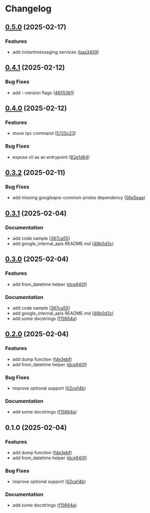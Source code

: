 # Changelog

## [0.5.0](https://github.com/Mause/gbooks-upload/compare/google_internal_apis-v0.4.1...google_internal_apis-v0.5.0) (2025-02-17)


### Features

* add instantmessaging services ([baa3459](https://github.com/Mause/gbooks-upload/commit/baa345996a74876b7ff18065ee4e6eedd529e9ca))

## [0.4.1](https://github.com/Mause/gbooks-upload/compare/google_internal_apis-v0.4.0...google_internal_apis-v0.4.1) (2025-02-12)


### Bug Fixes

* add --version flags ([4655361](https://github.com/Mause/gbooks-upload/commit/46553619e781de89b5e784bc2fb8758cdbd69a81))

## [0.4.0](https://github.com/Mause/gbooks-upload/compare/google_internal_apis-v0.3.2...google_internal_apis-v0.4.0) (2025-02-12)


### Features

* move rpc command ([5725c23](https://github.com/Mause/gbooks-upload/commit/5725c23466e156bc2ff29108cc6ea74358b26659))


### Bug Fixes

* expose cli as an entrypoint ([82e1d64](https://github.com/Mause/gbooks-upload/commit/82e1d64dbdbb3249c3b49ce875cf9e1e25030809))

## [0.3.2](https://github.com/Mause/gbooks-upload/compare/google_internal_apis-v0.3.1...google_internal_apis-v0.3.2) (2025-02-11)


### Bug Fixes

* add missing googleapis-common-protos dependency ([56e5eaa](https://github.com/Mause/gbooks-upload/commit/56e5eaa51e007eb74b67d1fc08d1de2ca5ce5021))

## [0.3.1](https://github.com/Mause/gbooks-upload/compare/google_internal_apis-v0.3.0...google_internal_apis-v0.3.1) (2025-02-04)


### Documentation

* add code sample ([367ca55](https://github.com/Mause/gbooks-upload/commit/367ca55763ed9451c4399e37cdf1b8a70509c8ef))
* add google_internal_apis README.md ([48b0d3c](https://github.com/Mause/gbooks-upload/commit/48b0d3ca9b8477afaffe329dbe9e521625b48c88))

## [0.3.0](https://github.com/Mause/gbooks-upload/compare/v0.2.0...v0.3.0) (2025-02-04)


### Features

* add from_datetime helper ([dce940f](https://github.com/Mause/gbooks-upload/commit/dce940f55085c99703970b9fbaede9c85a3ecb95))


### Documentation

* add code sample ([367ca55](https://github.com/Mause/gbooks-upload/commit/367ca55763ed9451c4399e37cdf1b8a70509c8ef))
* add google_internal_apis README.md ([48b0d3c](https://github.com/Mause/gbooks-upload/commit/48b0d3ca9b8477afaffe329dbe9e521625b48c88))
* add some docstrings ([f15664a](https://github.com/Mause/gbooks-upload/commit/f15664ad39336234abb969d5097e85d15f6bba91))

## [0.2.0](https://github.com/Mause/gbooks-upload/compare/0.1.0...v0.2.0) (2025-02-04)


### Features

* add dump function ([fde3ebf](https://github.com/Mause/gbooks-upload/commit/fde3ebfcf7591f1ee78dec238cd649da4345b71c))
* add from_datetime helper ([dce940f](https://github.com/Mause/gbooks-upload/commit/dce940f55085c99703970b9fbaede9c85a3ecb95))


### Bug Fixes

* improve optional support ([02ce14b](https://github.com/Mause/gbooks-upload/commit/02ce14b8dfcc17327e1e96c0b1f5c18e784951cd))


### Documentation

* add some docstrings ([f15664a](https://github.com/Mause/gbooks-upload/commit/f15664ad39336234abb969d5097e85d15f6bba91))

## 0.1.0 (2025-02-04)


### Features

* add dump function ([fde3ebf](https://github.com/Mause/gbooks-upload/commit/fde3ebfcf7591f1ee78dec238cd649da4345b71c))
* add from_datetime helper ([dce940f](https://github.com/Mause/gbooks-upload/commit/dce940f55085c99703970b9fbaede9c85a3ecb95))


### Bug Fixes

* improve optional support ([02ce14b](https://github.com/Mause/gbooks-upload/commit/02ce14b8dfcc17327e1e96c0b1f5c18e784951cd))


### Documentation

* add some docstrings ([f15664a](https://github.com/Mause/gbooks-upload/commit/f15664ad39336234abb969d5097e85d15f6bba91))

